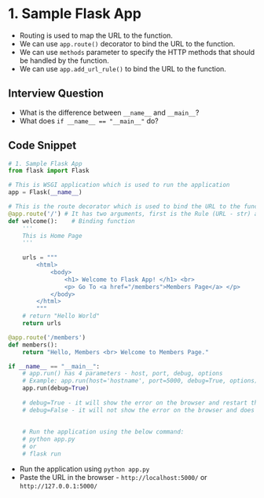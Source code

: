 # 1. Sample Flask App

- Routing is used to map the URL to the function.
- We can use `app.route()` decorator to bind the URL to the function.
- We can use `methods` parameter to specify the HTTP methods that should be handled by the function.
- We can use `app.add_url_rule()` to bind the URL to the function.

## Interview Question

- What is the difference between `__name__` and `__main__`?
- What does `if __name__ == "__main__"` do?

## Code Snippet

```python
# 1. Sample Flask App
from flask import Flask

# This is WSGI application which is used to run the application
app = Flask(__name__)

# This is the route decorator which is used to bind the URL to the function
@app.route('/') # It has two arguments, first is the Rule (URL - str) and second is the Options: methods, default is GET (GET, POST, PUT, DELETE, etc)
def welcome():    # Binding function
    '''
    This is Home Page
    '''
    
    urls = """
        <html>
            <body>
                <h1> Welcome to Flask App! </h1> <br>
                <p> Go To <a href="/members">Members Page</a> </p>
            </body>
        </html>
        """
    # return "Hello World"
    return urls

@app.route('/members')
def members():
    return "Hello, Members <br> Welcome to Members Page."

if __name__ == "__main__":
    # app.run() has 4 parameters - host, port, debug, options
    # Example: app.run(host='hostname', port=5000, debug=True, options)
    app.run(debug=True)
    
    # debug=True - it will show the error on the browser and restart the server automatically
    # debug=False - it will not show the error on the browser and does not restart the server automatically
    
    
    # Run the application using the below command:
    # python app.py
    # or
    # flask run

```

- Run the application using `python app.py`
- Paste the URL in the browser - `http://localhost:5000/` or `http://127.0.0.1:5000/`
